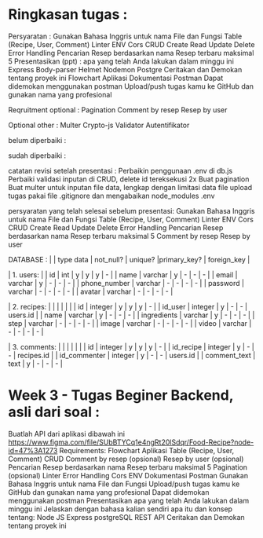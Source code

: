 


# Ringkasan tugas :
Persyaratan :
  Gunakan Bahasa Inggris untuk nama File dan Fungsi
  Table (Recipe, User, Comment)
  Linter
  ENV
  Cors
  CRUD Create Read Update Delete
  Error Handling
  Pencarian Resep berdasarkan nama
  Resep terbaru maksimal 5
  Presentasikan (ppt) :
    apa yang telah Anda lakukan dalam minggu ini
      Express
      Body-parser
      Helmet
      Nodemon
      Postgre
    Ceritakan dan Demokan tentang proyek ini
    Flowchart Aplikasi
    Dokumentasi Postman
    Dapat didemokan menggunakan postman
  Upload/push tugas kamu ke GitHub dan gunakan nama yang profesional

Reqruitment optional :
  Pagination
  Comment by resep
  Resep by user

Optional other :
  Multer
  Crypto-js
  Validator
  Autentifikator


belum diperbaiki :

sudah diperbaiki :

catatan revisi setelah presentasi :
  Perbaikin penggunaan .env di db.js
  Perbaiki validasi inputan di CRUD, delete id tereksekusi 2x
  Buat pagination
  Buat multer untuk inputan file data, lengkap dengan limitasi data file
  upload tugas pakai file .gitignore dan mengabaikan node_modules
.env

persyaratan yang telah selesai sebelum presentasi:
  Gunakan Bahasa Inggris untuk nama File dan Fungsi
  Table (Recipe, User, Comment)
  Linter
  ENV
  Cors
  CRUD Create Read Update Delete
  Error Handling
  Pencarian Resep berdasarkan nama
  Resep terbaru maksimal 5
  Comment by resep
  Resep by user

DATABASE : 
|              | type data |  not_null? | unique? |primary_key? | foreign_key |

| 1. users:                                                                   |
| id           | int       |  y         |  y      | y           | -           |
| name         | varchar   |  y         |  -      | -           | -           |
| email        | varchar   |  y         |  -      | -           | -           |
| phone_number | varchar   |  -         |  -      | -           | -           |
| password     | varchar   |  -         |  -      | -           | -           |
| avatar       | varchar   |  -         |  -      | -           | -           |

| 2. recipes:  |           |            |         |             |             |
| id           | integer   |  y         |  y      | y           | -           |
| id_user      | integer   |  y         |  -      | -           | users.id    |
| name         | varchar   |  y         |  -      | -           | -           |
| ingredients  | varchar   |  y         |  -      | -           | -           |
| step         | varchar   |  -         |  -      | -           | -           |
| image        | varchar   |  -         |  -      | -           | -           |
| video        | varchar   |  -         |  -      | -           | -           |

| 3. comments: |           |            |         |             |             |
| id           | integer   |  y         |  y      | y           | -           |
| id_recipe    | integer   |  y         |  -      | -           | recipes.id  |
| id_commenter | integer   |  y         |  -      | -           | users.id    |
| comment_text | text      |  y         |  -      | -           | -           |

# Week 3 - Tugas Beginer Backend, asli dari soal :
Buatlah API dari aplikasi dibawah ini 
https://www.figma.com/file/SUbBTYCq1e4ngRt20lSdqr/Food-Recipe?node-id=47%3A1273
Requirements:
  Flowchart Aplikasi
  Table (Recipe, User, Comment)
  CRUD
  Comment by resep (opsional)
  Resep by user (opsional)
  Pencarian Resep berdasarkan nama
  Resep terbaru maksimal 5
  Pagination (opsional)
  Linter
  Error Handling
  Cors
  ENV
  Dokumentasi Postman
  Gunakan Bahasa Inggris untuk nama File dan Fungsi
  Upload/push tugas kamu ke GitHub dan gunakan nama yang profesional
  Dapat didemokan menggunakan postman
  Presentasikan apa yang telah Anda lakukan dalam minggu ini
  Jelaskan dengan bahasa kalian sendiri apa itu dan konsep tentang:
    Node JS
    Express
    postgreSQL
    REST API
  Ceritakan dan Demokan tentang proyek ini